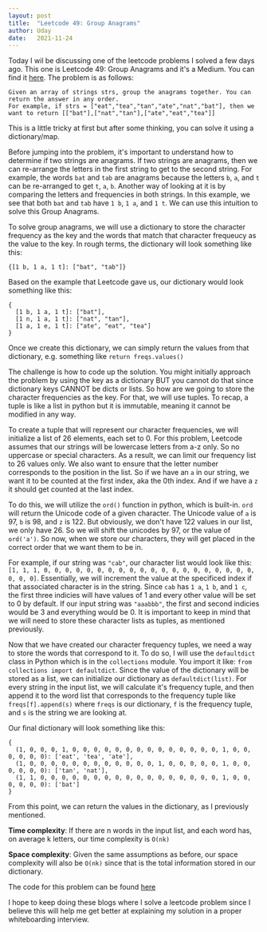 ```yaml
---
layout: post
title:  "Leetcode 49: Group Anagrams"
author: Uday
date:   2021-11-24
---
```


Today I wil be discussing one of the leetcode problems I solved a few days ago. This one is Leetcode 49: Group Anagrams and it's a Medium. You can find it [here](https://leetcode.com/problems/group-anagrams/). The problem is as follows:

```
Given an array of strings strs, group the anagrams together. You can return the answer in any order.
For example, if strs = ["eat","tea","tan","ate","nat","bat"], then we want to return [["bat"],["nat","tan"],["ate","eat","tea"]]
```

This is a little tricky at first but after some thinking, you can solve it using a dictionary/map. 

Before jumping into the problem, it's important to understand how to determine if two strings are anagrams. If two strings are anagrams, then we can re-arrange the letters in the first string to get to the second string. For example, the words `bat` and `tab` are anagrams because the letters `b`, `a`, and `t` can be re-arranged to get `t`, `a`, `b`. Another way of looking at it is by comparing the letters and frequencies in both strings. In this example, we see that both `bat` and `tab` have `1 b`, `1 a`, and `1 t`. We can use this intuition to solve this Group Anagrams.

To solve group anagrams, we will use a dictionary to store the character frequency as the key and the words that match that character frequeucy as the value to the key. In rough terms, the dictionary will look something like this:

```
{[1 b, 1 a, 1 t]: ["bat", "tab"]}
```

Based on the example that Leetcode gave us, our dictionary would look something like this:

```
{
  [1 b, 1 a, 1 t]: ["bat"],
  [1 n, 1 a, 1 t]: ["nat", "tan"],
  [1 a, 1 e, 1 t]: ["ate", "eat", "tea"]
}
```

Once we create this dictionary, we can simply return the values from that dictionary, e.g. something like `return freqs.values()`

The challenge is how to code up the solution. You might initially approach the problem by using the key as a dictionary BUT you cannot do that since dictionary keys CANNOT be dicts or lists. So how are we going to store the character frequencies as the key. For that, we will use tuples. To recap, a tuple is like a list in python but it is immutable, meaning it cannot be modified in any way. 

To create a tuple that will represent our character frequencies, we will initialize a list of 26 elements, each set to 0. For this problem, Leetcode assumes that our strings will be lowercase letters from a-z only. So no uppercase or special characters. As a result, we can limit our frequency list to 26 values only. We also want to ensure that the letter number corresponds to the position in the list. So if we have an `a` in our string, we want it to be counted at the first index, aka the 0th index. And if we have a `z` it should get counted at the last index. 

To do this, we will utilize the `ord()` function in python, which is built-in. `ord` will return the Unicode code of a given character. The Unicode value of `a` is 97, `b` is 98, and `z` is 122. But obviously, we don't have 122 values in our list, we only have 26. So we will shift the unicodes by 97, or the value of `ord('a')`. So now, when we store our characters, they will get placed in the correct order that we want them to be in. 

For example, if our string was `"cab"`, our character list would look like this: `[1, 1, 1, 0, 0, 0, 0, 0, 0, 0, 0, 0, 0, 0, 0, 0, 0, 0, 0, 0, 0, 0, 0, 0, 0, 0]`. Essentially, we will increment the value at the specificed index if that associated character is in the string. Since `cab` has `1 a`, `1 b`, and `1 c`, the first three indicies will have values of 1 and every other value will be set to 0 by default. If our input string was `"aaabbb"`, the first and second indicies would be 3 and everything would be 0. It is important to keep in mind that we will need to store these character lists as tuples, as mentioned previously. 

Now that we have created our character frequency tuples, we need a way to store the words that correspond to it. To do so, I will use the `defaultdict` class in Python which is in the `collections` module. You import it like: `from collections import defaultdict`. Since the value of the dictionary will be stored as a list, we can initialize our dictionary as `defaultdict(list)`. For every string in the input list, we will calculate it's frequency tuple, and then append it to the word list that corresponds to the frequency tuple like `freqs[f].append(s)` where `freqs` is our dictionary, `f` is the frequency tuple, and `s` is the string we are looking at. 

Our final dictionary will look something like this:

```
{
  (1, 0, 0, 0, 1, 0, 0, 0, 0, 0, 0, 0, 0, 0, 0, 0, 0, 0, 0, 1, 0, 0, 0, 0, 0, 0): ['eat', 'tea', 'ate'], 
  (1, 0, 0, 0, 0, 0, 0, 0, 0, 0, 0, 0, 0, 1, 0, 0, 0, 0, 0, 1, 0, 0, 0, 0, 0, 0): ['tan', 'nat'], 
  (1, 1, 0, 0, 0, 0, 0, 0, 0, 0, 0, 0, 0, 0, 0, 0, 0, 0, 0, 1, 0, 0, 0, 0, 0, 0): ['bat']
}
```

From this point, we can return the values in the dictionary, as I previously mentioned. 

**Time complexity**: If there are n words in the input list, and each word has, on average k letters, our time complexity is `O(nk)`

**Space complexity**: Given the same assumptions as before, our space complexity will also be `O(nk)` since that is the total information stored in our dictionary. 

The code for this problem can be found [here](https://github.com/umanchanda/leetcode/blob/main/49-groupAnagrams.py)

I hope to keep doing these blogs where I solve a leetcode problem since I believe this will help me get better at explaining my solution in a proper whiteboarding interview. 